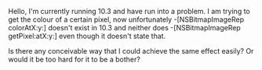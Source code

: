 Hello, I'm currently running 10.3 and have run into a problem. I am trying to get the colour of a certain pixel, now unfortunately -[NSBitmapImageRep colorAtX:y:] doesn't exist in 10.3 and neither does -[NSBitmapImageRep getPixel:atX:y:] even though it doesn't state that.

Is there any conceivable way that I could achieve the same effect easily? Or would it be too hard for it to be a bother?
